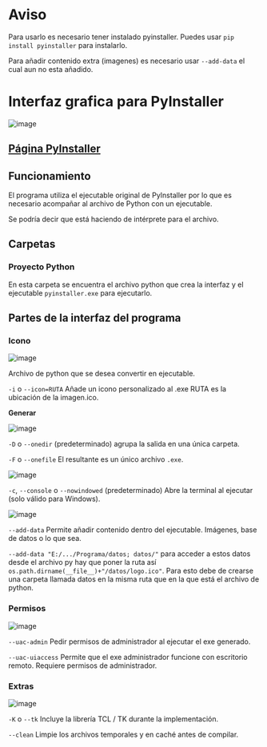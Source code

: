 
# Aviso
Para usarlo es necesario tener instalado pyinstaller. Puedes usar `pip install pyinstaller` para instalarlo.

Para añadir contenido extra (imagenes) es necesario usar `--add-data` el cual aun no esta añadido.

# Interfaz grafica para PyInstaller

![image](https://user-images.githubusercontent.com/54257745/181665000-6c8d2271-e4fb-4255-9be1-d27544c0b4be.png)


## [Página PyInstaller](https://pypi.org/project/pyinstaller/)


## Funcionamiento

El programa utiliza el ejecutable original de PyInstaller por lo que es necesario acompañar al archivo de Python con un ejecutable.

Se podría decir que está haciendo de intérprete para el archivo.


## Carpetas

### Proyecto Python

En esta carpeta se encuentra el archivo python que crea la interfaz y el ejecutable `pyinstaller.exe` para ejecutarlo.

## Partes de la interfaz del programa

### Icono

![image](https://user-images.githubusercontent.com/54257745/164698163-fc6285ab-7f63-43f1-9020-f3a7ef17a48e.png)

Archivo de python que se desea convertir en ejecutable.

`-i` o `--icon=RUTA` Añade un icono personalizado al .exe RUTA es la ubicación de la imagen.ico.

**Generar**

![image](https://user-images.githubusercontent.com/54257745/181665082-f09c7cae-ca4b-495d-b975-08613d8d0f5e.png)

`-D` o `--onedir` (predeterminado) agrupa la salida en una única carpeta.

`-F` o `--onefile` El resultante es un único archivo `.exe`.

![image](https://user-images.githubusercontent.com/54257745/181665254-df66ec38-9eef-455d-a1cc-3926837d48f0.png)

`-c`, `--console` o `--nowindowed` (predeterminado) Abre la terminal al ejecutar (solo válido para Windows).

![image](https://user-images.githubusercontent.com/54257745/181665336-00f92082-07ad-4e59-878f-9f08f0105609.png)

`--add-data` Permite añadir contenido dentro del ejecutable. Imágenes, base de datos o lo que sea.

`--add-data "E:/.../Programa/datos; datos/"` para acceder a estos datos desde el archivo py hay que poner la ruta así `os.path.dirname(__file__)+"/datos/logo.ico"`. Para esto debe de crearse una carpeta llamada datos en la misma ruta que en la que está el archivo de python.

### Permisos

![image](https://user-images.githubusercontent.com/54257745/164698656-743caca6-016b-4c0c-b26d-096f7801fced.png)

`--uac-admin` Pedir permisos de administrador al ejecutar el exe generado.

`--uac-uiaccess` Permite que el exe administrador funcione con escritorio remoto. Requiere permisos de administrador.

### Extras

![image](https://user-images.githubusercontent.com/54257745/164698734-015d0997-c39d-48a9-b803-9411203ad385.png)

`-K` o `--tk` Incluye la librería TCL / TK durante la implementación.

`--clean` Limpie los archivos temporales y en caché antes de compilar.


